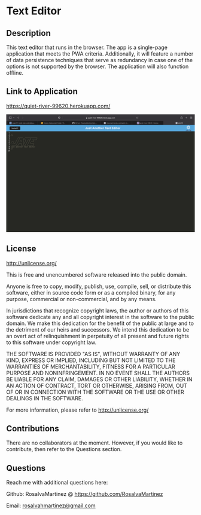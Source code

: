 # Text Editor

## Description

This text editor that runs in the browser. The app is a single-page application that meets the PWA criteria. Additionally, it will feature a number of data persistence techniques that serve as redundancy in case one of the options is not supported by the browser. The application will also function offline.


## Link to Application
https://quiet-river-99620.herokuapp.com/


![Screenshot](screenshot.png)


## License

http://unlicense.org/

This is free and unencumbered software released into the public domain.

Anyone is free to copy, modify, publish, use, compile, sell, or distribute this software, either in source code form or as a compiled binary, for any purpose, commercial or non-commercial, and by any means.

In jurisdictions that recognize copyright laws, the author or authors of this software dedicate any and all copyright interest in the software to the public domain. We make this dedication for the benefit of the public at large and to the detriment of our heirs and successors. We intend this dedication to be an overt act of relinquishment in perpetuity of all present and future rights to this software under copyright law.

THE SOFTWARE IS PROVIDED "AS IS", WITHOUT WARRANTY OF ANY KIND, EXPRESS OR IMPLIED, INCLUDING BUT NOT LIMITED TO THE WARRANTIES OF MERCHANTABILITY, FITNESS FOR A PARTICULAR PURPOSE AND NONINFRINGEMENT. IN NO EVENT SHALL THE AUTHORS BE LIABLE FOR ANY CLAIM, DAMAGES OR OTHER LIABILITY, WHETHER IN AN ACTION OF CONTRACT, TORT OR OTHERWISE, ARISING FROM, OUT OF OR IN CONNECTION WITH THE SOFTWARE OR THE USE OR OTHER DEALINGS IN THE SOFTWARE.

For more information, please refer to http://unlicense.org/


## Contributions

There are no collaborators at the moment. However, if you would like to contribute, then refer to the Questions section.

## Questions

Reach me with additional questions here:

Github: RosalvaMartinez @ https://github.com/RosalvaMartinez

Email: rosalvahmartinez@gmail.com

